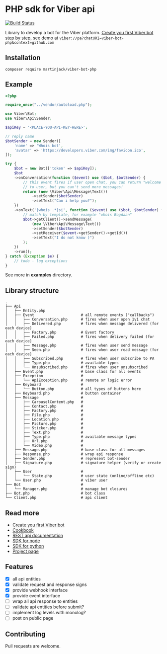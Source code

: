 # PHP sdk for Viber api

[![Build
Status](https://secure.travis-ci.org/Bogdaan/viber-bot-php.png)](http://travis-ci.org/Bogdaan/viber-bot-php)

Library to develop a bot for the Viber platform. [Create you first Viber bot step by step](docs/first-steps.md), see demo at `viber://pa?chatURI=viber-bot-php&context=github.com`

## Installation

```
composer require martinjack/viber-bot-php
```

## Example

```php
<?php

require_once("../vendor/autoload.php");

use Viber\Bot;
use Viber\Api\Sender;

$apiKey = '<PLACE-YOU-API-KEY-HERE>';

// reply name
$botSender = new Sender([
    'name' => 'Whois bot',
    'avatar' => 'https://developers.viber.com/img/favicon.ico',
]);

try {
    $bot = new Bot(['token' => $apiKey]);
    $bot
    ->onConversation(function ($event) use ($bot, $botSender) {
        // this event fires if user open chat, you can return "welcome message"
        // to user, but you can't send more messages!
        return (new \Viber\Api\Message\Text())
            ->setSender($botSender)
            ->setText("Can i help you?");
    })
    ->onText('|whois .*|si', function ($event) use ($bot, $botSender) {
        // match by template, for example "whois Bogdaan"
        $bot->getClient()->sendMessage(
            (new \Viber\Api\Message\Text())
            ->setSender($botSender)
            ->setReceiver($event->getSender()->getId())
            ->setText("I do not know )")
        );
    })
    ->run();
} catch (Exception $e) {
    // todo - log exceptions
}
```

See more in **examples** directory.

## Library structure

```
.
├── Api
│   ├── Entity.php               
│   ├── Event                     # all remote events ("callbacks")
│   │   ├── Conversation.php      # fires when user open 1v1 chat
│   │   ├── Delivered.php         # fires when message delivered (for each device)
│   │   ├── Factory.php           # Event factory
│   │   ├── Failed.php            # fires when delivery failed (for each device)
│   │   ├── Message.php           # fires when user send message
│   │   ├── Seen.php              # fires when user read message (for each device)
│   │   ├── Subscribed.php        # fires when user subscribe to PA
│   │   ├── Type.php              # available types
│   │   └── Unsubscribed.php      # fires when user unsubscribed
│   ├── Event.php                 # base class for all events
│   ├── Exception                 #
│   │   └── ApiException.php      # remote or logic error
│   ├── Keyboard                  #
│   │   └── Button.php            # all types of buttons here
│   ├── Keyboard.php              # button container
│   ├── Message                   #
│   │   ├── CarouselContent.php   #
│   │   ├── Contact.php           #
│   │   ├── Factory.php           #
│   │   ├── File.php              #
│   │   ├── Location.php          #
│   │   ├── Picture.php           #
│   │   ├── Sticker.php           #
│   │   ├── Text.php              #
│   │   ├── Type.php              # available message types
│   │   ├── Url.php               #
│   │   └── Video.php             #
│   ├── Message.php               # base class for all messages
│   ├── Response.php              # wrap api response
│   ├── Sender.php                # represent bot-sender
│   ├── Signature.php             # signature helper (verify or create sign)
│   ├── User                      #
│   │   └── State.php             # user state (online/offline etc)
│   └── User.php                  # viber user
├── Bot                           #
│   └── Manager.php               # manage bot closures
├── Bot.php                       # bot class
└── Client.php                    # api client
```


## Read more

- [Create you first Viber bot](docs/first-steps.md)
- [Cookbook](docs/cookbook.md)
- [REST api documentation](https://developers.viber.com/api/rest-bot-api/index.html)
- [SDK for node](https://github.com/Viber/viber-bot-node)
- [SDK for python](https://github.com/Viber/viber-bot-python)
- [Project page](http://viber.hcbogdan.com/)

## Features

- [x] all api entities
- [x] validate request and response signs
- [x] provide webhook interface
- [x] provide event interface
- [ ] wrap all api response to entities
- [ ] validate api entities before submit?
- [ ] implement log levels with monolog?
- [ ] post on public page

## Contributing

Pull requests are welcome.
